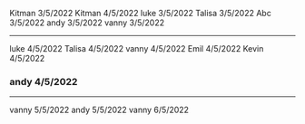 Kitman 3/5/2022
Kitman 4/5/2022
luke 3/5/2022
Talisa 3/5/2022
Abc 3/5/2022
andy 3/5/2022
vanny 3/5/2022

--------------------------

luke 4/5/2022
Talisa 4/5/2022
vanny 4/5/2022
Emil 4/5/2022
Kevin 4/5/2022
<h3>andy 4/5/2022</h3>

--------------------------
vanny 5/5/2022
andy 5/5/2022
vanny 6/5/2022
